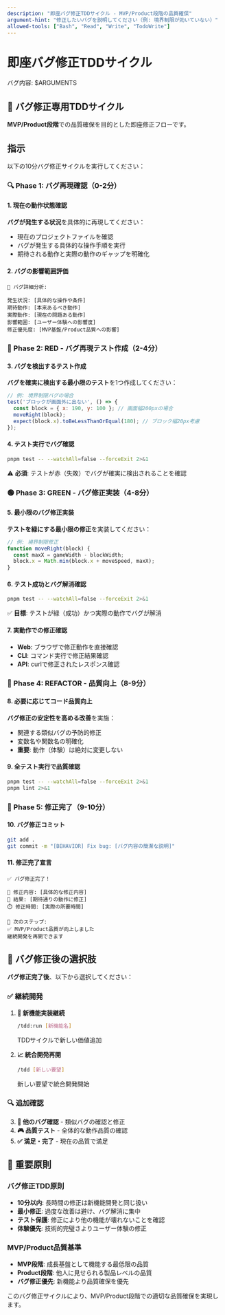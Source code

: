 ```yaml
---
description: "即座バグ修正TDDサイクル - MVP/Product段階の品質確保"
argument-hint: "修正したいバグを説明してください（例: 境界制限が効いていない）"
allowed-tools: ["Bash", "Read", "Write", "TodoWrite"]
---
```


# 即座バグ修正TDDサイクル

バグ内容: $ARGUMENTS

## 🎯 バグ修正専用TDDサイクル

**MVP/Product段階**での品質確保を目的とした即座修正フローです。

## 指示

以下の10分バグ修正サイクルを実行してください：

### 🔍 Phase 1: バグ再現確認（0-2分）

#### 1. 現在の動作状態確認
**バグが発生する状況**を具体的に再現してください：

- 現在のプロジェクトファイルを確認
- バグが発生する具体的な操作手順を実行
- 期待される動作と実際の動作のギャップを明確化

#### 2. バグの影響範囲評価
```text
🐛 バグ詳細分析:

発生状況: [具体的な操作や条件]
期待動作: [本来あるべき動作]
実際動作: [現在の問題ある動作]
影響範囲: [ユーザー体験への影響度]
修正優先度: [MVP基盤/Product品質への影響]
```

### 🔴 Phase 2: RED - バグ再現テスト作成（2-4分）

#### 3. バグを検出するテスト作成
**バグを確実に検出する最小限のテスト**を1つ作成してください：

```javascript
// 例: 境界制限バグの場合
test('ブロックが画面外に出ない', () => {
  const block = { x: 190, y: 100 }; // 画面幅200pxの場合
  moveRight(block);
  expect(block.x).toBeLessThanOrEqual(180); // ブロック幅20px考慮
});
```

#### 4. テスト実行でバグ確認
```bash
pnpm test -- --watchAll=false --forceExit 2>&1
```
⚠️ **必須**: テストが赤（失敗）でバグが確実に検出されることを確認

### 🟢 Phase 3: GREEN - バグ修正実装（4-8分）

#### 5. 最小限のバグ修正実装
**テストを緑にする最小限の修正**を実装してください：

```javascript
// 例: 境界制限修正
function moveRight(block) {
  const maxX = gameWidth - blockWidth;
  block.x = Math.min(block.x + moveSpeed, maxX);
}
```

#### 6. テスト成功とバグ解消確認
```bash
pnpm test -- --watchAll=false --forceExit 2>&1
```
✅ **目標**: テストが緑（成功）かつ実際の動作でバグが解消

#### 7. 実動作での修正確認
- **Web**: ブラウザで修正動作を直接確認
- **CLI**: コマンド実行で修正結果確認  
- **API**: curlで修正されたレスポンス確認

### 🔵 Phase 4: REFACTOR - 品質向上（8-9分）

#### 8. 必要に応じてコード品質向上
**バグ修正の安定性を高める改善**を実施：

- 関連する類似バグの予防的修正
- 変数名や関数名の明確化
- **重要**: 動作（体験）は絶対に変更しない

#### 9. 全テスト実行で品質確認
```bash
pnpm test -- --watchAll=false --forceExit 2>&1
pnpm lint 2>&1
```

### 🎉 Phase 5: 修正完了（9-10分）

#### 10. バグ修正コミット
```bash
git add .
git commit -m "[BEHAVIOR] Fix bug: [バグ内容の簡潔な説明]"
```

#### 11. 修正完了宣言
```text
✅ バグ修正完了！

🐛 修正内容: [具体的な修正内容]
🎯 結果: [期待通りの動作に修正]
⏱️ 修正時間: [実際の所要時間]

🚀 次のステップ:
✅ MVP/Product品質が向上しました
継続開発を再開できます
```

## 🎯 バグ修正後の選択肢

**バグ修正完了後**、以下から選択してください：

### ✅ 継続開発
1. **🚀 新機能実装継続** 
   ```bash
   /tdd:run [新機能名]
   ```
   TDDサイクルで新しい価値追加

2. **📈 統合開発再開**
   ```bash
   /tdd [新しい要望]
   ```
   新しい要望で統合開発開始

### 🔍 追加確認
3. **🐛 他のバグ確認** - 類似バグの確認と修正
4. **🎮 品質テスト** - 全体的な動作品質の確認
5. **✅ 満足・完了** - 現在の品質で満足

## 🚨 重要原則

### バグ修正TDD原則
- **10分以内**: 長時間の修正は新機能開発と同じ扱い
- **最小修正**: 過度な改善は避け、バグ解消に集中
- **テスト保護**: 修正により他の機能が壊れないことを確認
- **体験優先**: 技術的完璧さよりユーザー体験の修正

### MVP/Product品質基準
- **MVP段階**: 成長基盤として機能する最低限の品質
- **Product段階**: 他人に見せられる製品レベルの品質
- **バグ修正優先**: 新機能より品質確保を優先

このバグ修正サイクルにより、MVP/Product段階での適切な品質確保を実現します。